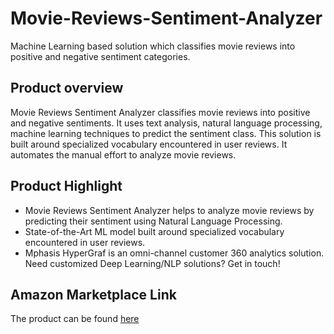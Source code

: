# Movie-Reviews-Sentiment-Analyzer
Machine Learning based solution which classifies movie reviews into positive and negative sentiment categories.

## Product overview

Movie Reviews Sentiment Analyzer classifies movie reviews into positive and negative sentiments. It uses text analysis, natural language processing, machine learning techniques to predict the sentiment class. This solution is built around specialized vocabulary encountered in user reviews. It automates the manual effort to analyze movie reviews.

## Product Highlight 

* Movie Reviews Sentiment Analyzer helps to analyze movie reviews by predicting their sentiment using Natural Language Processing.
* State-of-the-Art ML model built around specialized vocabulary encountered in user reviews.
* Mphasis HyperGraf is an omni-channel customer 360 analytics solution. Need customized Deep Learning/NLP solutions? Get in touch!

## Amazon Marketplace Link
The product can be found [here](https://aws.amazon.com/marketplace/pp/prodview-7owsw3lzrqkmi)
